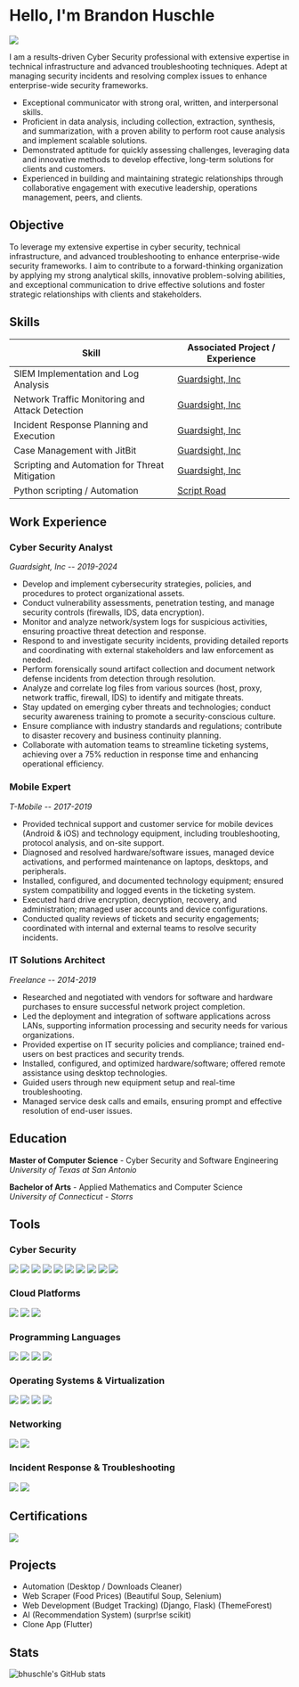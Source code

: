 # Hello, I'm Brandon Huschle
<a href="https://www.linkedin.com/in/brandon-huschle/"><img src="https://img.shields.io/badge/-LinkedIn-0072b1?&style=for-the-badge&logo=linkedin&logoColor=white" /></a>

I am a results-driven Cyber Security professional with extensive expertise in technical infrastructure and advanced troubleshooting techniques. Adept at managing security incidents and resolving complex issues to enhance enterprise-wide security frameworks.
- Exceptional communicator with strong oral, written, and interpersonal skills.
- Proficient in data analysis, including collection, extraction, synthesis, and summarization, with a proven ability to perform root cause analysis and implement scalable solutions.
- Demonstrated aptitude for quickly assessing challenges, leveraging data and innovative methods to develop effective, long-term solutions for clients and customers.
- Experienced in building and maintaining strategic relationships through collaborative engagement with executive leadership, operations management, peers, and clients.

## Objective
To leverage my extensive expertise in cyber security, technical infrastructure, and advanced troubleshooting to enhance enterprise-wide security frameworks. I aim to contribute to a forward-thinking organization by applying my strong analytical skills, innovative problem-solving abilities, and exceptional communication to drive effective solutions and foster strategic relationships with clients and stakeholders.

## Skills

| Skill                                         | Associated Project / Experience        |
|-----------------------------------------------|----------------------------|
| SIEM Implementation and Log Analysis          | [Guardsight, Inc](#cyber-security-analyst)|
| Network Traffic Monitoring and Attack Detection | [Guardsight, Inc](#cyber-security-analyst)|
| Incident Response Planning and Execution      | [Guardsight, Inc](#cyber-security-analyst)|
| Case Management with JitBit                | [Guardsight, Inc](#cyber-security-analyst)|
| Scripting and Automation for Threat Mitigation | [Guardsight, Inc](#cyber-security-analyst)|
| Python scripting / Automation | [Script Road](https://github.com/bhuschle/ScriptRoad) | 

## Work Experience

### Cyber Security Analyst
*Guardsight, Inc -- 2019-2024*

* Develop and implement cybersecurity strategies, policies, and procedures to protect organizational assets.
* Conduct vulnerability assessments, penetration testing, and manage security controls (firewalls, IDS, data encryption).
* Monitor and analyze network/system logs for suspicious activities, ensuring proactive threat detection and response.
* Respond to and investigate security incidents, providing detailed reports and coordinating with external stakeholders and law
enforcement as needed.
* Perform forensically sound artifact collection and document network defense incidents from detection through resolution.
* Analyze and correlate log files from various sources (host, proxy, network traffic, firewall, IDS) to identify and mitigate threats.
* Stay updated on emerging cyber threats and technologies; conduct security awareness training to promote a security-conscious
culture.
* Ensure compliance with industry standards and regulations; contribute to disaster recovery and business continuity planning.
* Collaborate with automation teams to streamline ticketing systems, achieving over a 75% reduction in response time and
enhancing operational efficiency.

### Mobile Expert
*T-Mobile -- 2017-2019*

* Provided technical support and customer service for mobile devices (Android & iOS) and technology equipment, including
troubleshooting, protocol analysis, and on-site support.
* Diagnosed and resolved hardware/software issues, managed device activations, and performed maintenance on laptops, desktops,
and peripherals.
* Installed, configured, and documented technology equipment; ensured system compatibility and logged events in the ticketing
system.
* Executed hard drive encryption, decryption, recovery, and administration; managed user accounts and device configurations.
* Conducted quality reviews of tickets and security engagements; coordinated with internal and external teams to resolve security
incidents.

### IT Solutions Architect
*Freelance -- 2014-2019*

* Researched and negotiated with vendors for software and hardware purchases to ensure successful network project completion.
* Led the deployment and integration of software applications across LANs, supporting information processing and security needs
for various organizations.
* Provided expertise on IT security policies and compliance; trained end-users on best practices and security trends.
* Installed, configured, and optimized hardware/software; offered remote assistance using desktop technologies.
* Guided users through new equipment setup and real-time troubleshooting.
* Managed service desk calls and emails, ensuring prompt and effective resolution of end-user issues.

## Education

**Master of Computer Science** - Cyber Security and Software Engineering  
*University of Texas at San Antonio* 


**Bachelor of Arts** - Applied Mathematics and Computer Science  
*University of Connecticut - Storrs*

## Tools

### Cyber Security
<div> 
  <img src="https://img.shields.io/badge/-ArcSight-FF6F00?&style=for-the-badge&logo=ArcSight&logoColor=white" /> 
  <img src="https://img.shields.io/badge/-AlienVault-003D6C?&style=for-the-badge&logo=AlienVault&logoColor=white" /> 
  <img src="https://img.shields.io/badge/-Cybereason-0052CC?&style=for-the-badge&logo=Cybereason&logoColor=white" /> 
  <img src="https://img.shields.io/badge/-SentinelOne-00B3E6?&style=for-the-badge&logo=SentinelOne&logoColor=white" /> 
  <img src="https://img.shields.io/badge/-Cylance-000000?&style=for-the-badge&logo=Cylance&logoColor=white" /> 
  <img src="https://img.shields.io/badge/-Splunk-000000?&style=for-the-badge&logo=Splunk&logoColor=white" /> 
  <img src="https://img.shields.io/badge/-Sumo_Logic-4F5D75?&style=for-the-badge&logo=Sumo-Logic&logoColor=white" /> 
  <img src="https://img.shields.io/badge/-Snort-7A5A5B?&style=for-the-badge&logo=Snort&logoColor=white" /> 
  <img src="https://img.shields.io/badge/-Burp_Suite-FE7A1D?&style=for-the-badge&logo=Burp-Suite&logoColor=white" /> 
  <img src="https://img.shields.io/badge/-Wireshark-1679A7?&style=for-the-badge&logo=Wireshark&logoColor=white" /> 
</div>

### Cloud Platforms
<div> 
  <img src="https://img.shields.io/badge/-AWS-232F3E?&style=for-the-badge&logo=Amazon-AWS&logoColor=white" /> 
  <img src="https://img.shields.io/badge/-Azure-0078D4?&style=for-the-badge&logo=Microsoft-Azure&logoColor=white" /> 
  <img src="https://img.shields.io/badge/-Google_Cloud-4285F4?&style=for-the-badge&logo=Google-Cloud&logoColor=white" /> 
</div>

### Programming Languages
<div> 
  <img src="https://img.shields.io/badge/-Python-3776AB?&style=for-the-badge&logo=Python&logoColor=white" /> 
  <img src="https://img.shields.io/badge/-Java-007396?&style=for-the-badge&logo=Java&logoColor=white" /> 
  <img src="https://img.shields.io/badge/-C-A8B9CC?&style=for-the-badge&logo=C&logoColor=white" /> 
  <img src="https://img.shields.io/badge/-C%2B%2B-F34B7F?&style=for-the-badge&logo=C%2B%2B&logoColor=white" /> 
</div>

### Operating Systems & Virtualization
<div> 
  <img src="https://img.shields.io/badge/-Linux-FCC624?&style=for-the-badge&logo=Linux&logoColor=black" /> 
  <img src="https://img.shields.io/badge/-Windows-0078D4?&style=for-the-badge&logo=Windows&logoColor=white" /> 
  <img src="https://img.shields.io/badge/-Docker-2496ED?&style=for-the-badge&logo=Docker&logoColor=white" /> 
  <img src="https://img.shields.io/badge/-VMware-607078?&style=for-the-badge&logo=VMware&logoColor=white" /> 
</div>

### Networking
<div> 
  <img src="https://img.shields.io/badge/-LAN-003D6C?&style=for-the-badge&logo=Networking&logoColor=white" /> 
  <img src="https://img.shields.io/badge/-O365-0078D4?&style=for-the-badge&logo=Microsoft-Office&logoColor=white" /> 
</div>

### Incident Response & Troubleshooting
<div> 
  <img src="https://img.shields.io/badge/-JitBit-8C8C8C?&style=for-the-badge&logo=JitBit&logoColor=white" /> 
  <img src="https://img.shields.io/badge/-Advanced_Threat_Detection-FF6F00?&style=for-the-badge&logo=Security&logoColor=white" /> 
</div>

## Certifications
<div>
<img src="https://img.shields.io/badge/-Security%2B-FF0000?&style=for-the-badge&logo=CompTIA&logoColor=white" />
</div>

## Projects
- Automation (Desktop / Downloads Cleaner)
- Web Scraper (Food Prices) (Beautiful Soup, Selenium)
- Web Development (Budget Tracking) (Django, Flask) (ThemeForest)
- AI (Recommendation System) (surpr!se scikit)
- Clone App (Flutter)

## Stats
![bhuschle's GitHub stats](https://github-readme-stats.vercel.app/api?username=bhuschle&show_icons=true&theme=gruvbox)
